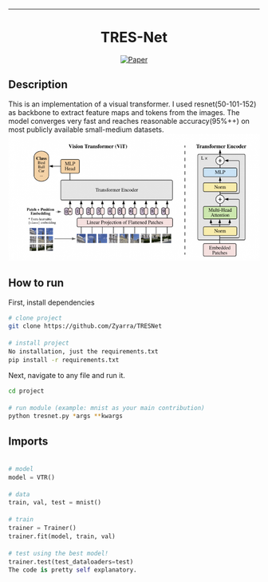 
---

<div align="center">    
 
# TRES-Net   

[![Paper](http://img.shields.io/badge/paper-arxiv.1001.2234-B31B1B.svg)](https://arxiv.org/abs/2006.03677)

<!--
ARXIV   
[![Paper](http://img.shields.io/badge/arxiv-math.co:1480.1111-B31B1B.svg)](https://arxiv.org/abs/2006.03677)
-->



</div>
 
## Description   
This is an implementation of a visual transformer.
I used resnet(50-101-152) as backbone to extract feature maps and tokens from the images.
The model converges very fast and reaches reasonable accuracy(95%++) on most publicly available small-medium datasets.
![arch](images/archhhh2-770x388.png)

## How to run   
First, install dependencies   
```bash
# clone project   
git clone https://github.com/Zyarra/TRESNet

# install project
No installation, just the requirements.txt
pip install -r requirements.txt
 ```   
 Next, navigate to any file and run it.   
 ```bash
cd project

# run module (example: mnist as your main contribution)   
python tresnet.py *args **kwargs
```

## Imports
```python

# model
model = VTR()

# data
train, val, test = mnist()

# train
trainer = Trainer()
trainer.fit(model, train, val)

# test using the best model!
trainer.test(test_dataloaders=test)
The code is pretty self explanatory.

```

